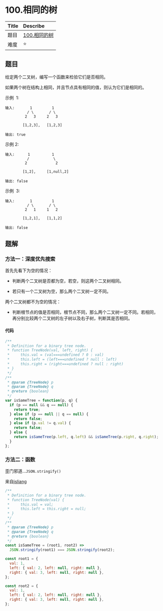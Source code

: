 # 100.相同的树

| Title | Describe                                                    |
| :---- | :---------------------------------------------------------- |
| 题目  | [100.相同的树](https://leetcode-cn.com/problems/same-tree/) |
| 难度  | ⭐                                                          |

## 题目

给定两个二叉树，编写一个函数来检验它们是否相同。

如果两个树在结构上相同，并且节点具有相同的值，则认为它们是相同的。

示例  1:

```
输入:       1         1
          / \       / \
         2   3     2   3

        [1,2,3],   [1,2,3]

输出: true
```

示例 2:

```
输入:      1          1
          /           \
         2             2

        [1,2],     [1,null,2]

输出: false
```

示例  3:

```
输入:       1         1
          / \       / \
         2   1     1   2

        [1,2,1],   [1,1,2]

输出: false
```

## 题解

### 方法一：深度优先搜索

首先先看下为空的情况：

- 判断两个二叉树是否都为空，若空，则这两个二叉树相同。

- 若只有一个二叉树为空，那么两个二叉树一定不同。

两个二叉树都不为空的情况：

- 判断根节点的值是否相同，根节点不同，那么两个二叉树一定不同。若相同，再分别比较两个二叉树的左子树以及右子树，判断其是否相同。

#### 代码

```javascript
/**
 * Definition for a binary tree node.
 * function TreeNode(val, left, right) {
 *     this.val = (val===undefined ? 0 : val)
 *     this.left = (left===undefined ? null : left)
 *     this.right = (right===undefined ? null : right)
 * }
 */
/**
 * @param {TreeNode} p
 * @param {TreeNode} q
 * @return {boolean}
 */
var isSameTree = function(p, q) {
  if (p == null && q == null) {
    return true;
  } else if (p == null || q == null) {
    return false;
  } else if (p.val != q.val) {
    return false;
  } else {
    return isSameTree(p.left, q.left) && isSameTree(p.right, q.right);
  }
};
```

### 方法二：函数

歪门邪道...`JSON.stringify()`

来自[jsliang](https://leetcode-cn.com/problems/same-tree/solution/javascript-yi-xing-qiu-jie-yi-ji-di-gui-qiu-jie-by/)

```javascript
/**
 * Definition for a binary tree node.
 * function TreeNode(val) {
 *     this.val = val;
 *     this.left = this.right = null;
 * }
 */
/**
 * @param {TreeNode} p
 * @param {TreeNode} q
 * @return {boolean}
 */
const isSameTree = (root1, root2) =>
  JSON.stringify(root1) === JSON.stringify(root2);

const root1 = {
  val: 1,
  left: { val: 2, left: null, right: null },
  right: { val: 3, left: null, right: null },
};

const root2 = {
  val: 1,
  left: { val: 2, left: null, right: null },
  right: { val: 3, left: null, right: null },
};
```
